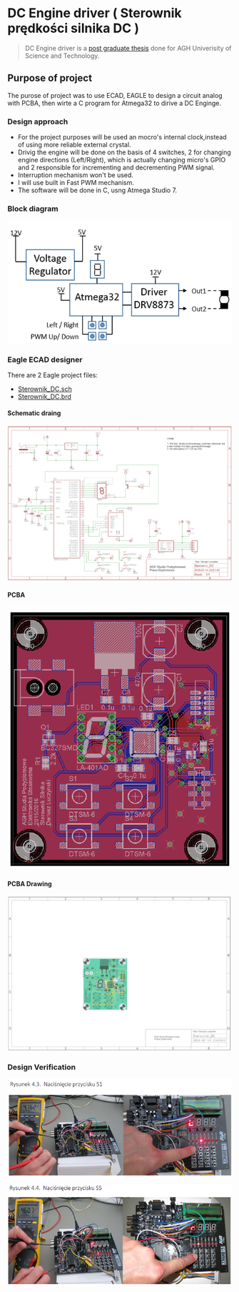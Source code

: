 # DC Engine driver ( Sterownik prędkości silnika DC )

> DC Engine driver is a [post graduate thesis](https://github.com/LuczynskiDar/SilnikDC/blob/master/Praca%20Podyplomowa%20-%20Sterownik%20Silnika%20-%20Dariusz%20%C5%81uczy%C5%84ski.pdf) done for AGH Univerisity of Science and Technology.

## Purpose of project

The purose of project was to use ECAD, EAGLE to design a circuit analog with
PCBA, then wirte a C program for Atmega32 to dirive a DC Enginge.

### Design approach

- For the project purposes will be used an mocro's internal clock,instead of using more reliable external crystal.
- Drivig the engine will be done on the basis of 4 switches, 2 for changing engine directions (Left/Right),
  which is actually changing micro's GPIO  and 2 responsible for incrementing and decrementing PWM signal.
- Interruption mechanism won't be used.
- I will use built in Fast PWM mechanism.
- The software will be done in C, usng Atmega Studio 7.

### Block diagram

![Block diagram](https://github.com/LuczynskiDar/SilnikDC/blob/master/Img/bloc_diagram.PNG)

### Eagle ECAD designer

There are 2 Eagle project files:

- [Sterownik_DC.sch](https://github.com/LuczynskiDar/SilnikDC/blob/master/Sterownik_DC.sch)
- [Sterownik_DC.brd](https://github.com/LuczynskiDar/SilnikDC/blob/master/Sterownik_DC.brd)

#### Schematic draing

![Schematics](https://github.com/LuczynskiDar/SilnikDC/blob/master/Img/schematic.PNG)

#### PCBA
![PCBA view](https://github.com/LuczynskiDar/SilnikDC/blob/master/Img/PCBA_1.PNG)

#### PCBA Drawing
![PCBA drawing view](https://github.com/LuczynskiDar/SilnikDC/blob/master/Img/PCBA.PNG)

### Design Verification
![Press S1](https://github.com/LuczynskiDar/SilnikDC/blob/master/Img/press_s1.PNG)

![Press S5](https://github.com/LuczynskiDar/SilnikDC/blob/master/Img/press_s5.PNG)